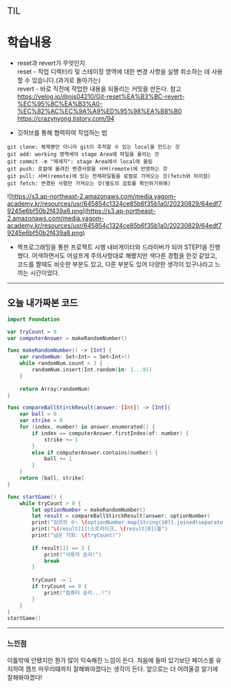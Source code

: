 <span style="font-size:150%">TIL</span>

# 학습내용
* reset과 revert가 무엇인지
<br>reset - 작업 디렉터리 및 스테이징 영역에 대한 변경 사항을 실행 취소하는 데 사용할 수 있습니다.(과거로 돌아가는)
<br>revert - 바로 직전에 작업한 내용을 되돌리는 커밋을 만든다.
참고 
<https://velog.io/@njs04210/Git-reset%EA%B3%BC-revert-%EC%95%8C%EA%B3%A0-%EC%82%AC%EC%9A%A9%ED%95%98%EA%B8%B0>
<https://crazynyong.tistory.com/94>

* 깃허브를 통해 협력하여 작업하는 법
~~~
git clone: 복제뿐만 아니라 git이 추적할 수 있는 local을 만드는 것
git add: working 영역세어 stage Area에 파일을 올리는 것
git commit -m "메세지": stage Area에서 local에 올림
git push: 로컬에 올려진 변경사항을 서버(remote)에 반영하는 것
git pull: 서버(remote)에 있는 전체파일들을 로컬로 가져오는 것(fetch와 차이점)
git fetch: 변경된 사항만 가져오는 것(별도의 검토를 확인하기위해)
~~~
![https://s3.ap-northeast-2.amazonaws.com/media.yagom-academy.kr/resources/usr/645854c1324ce85b6f35b1a0/20230829/64edf79245e6bf50b2f439a8.png](https://s3.ap-northeast-2.amazonaws.com/media.yagom-academy.kr/resources/usr/645854c1324ce85b6f35b1a0/20230829/64edf79245e6bf50b2f439a8.png)

* 짝프로그래밍을 통한 프로젝트 시행
내비게이터와 드라이버가 되어 STEP1을 진행했다. 어색하면서도 어설프게 주의사항대로 해봤지만 색다른 경험을 한것 같았고, 코드를 짤때도 비슷한 부분도 있고, 다른 부분도 있어 다양한 생각이 있구나라고 느끼는 시간이었다.
___
## 오늘 내가짜본 코드
~~~swift
import Foundation

var tryCount = 9
var computerAnswer = makeRandomNumber()

func makeRandomNumber() -> [Int] {
    var randomNum: Set<Int> = Set<Int>()
    while randomNum.count < 3 {
        randomNum.insert(Int.random(in: 1...9))
    }
    
    return Array(randomNum)
}

func compareBallStirckResult(answer: [Int]) -> [Int]{
    var ball = 0
    var strike = 0
    for (index, number) in answer.enumerated() {
        if index == computerAnswer.firstIndex(of: number) {
            strike += 1
        }
        else if computerAnswer.contains(number) {
            ball += 1
        }
    }
    return [ball, strike]
}

func startGame() {
    while tryCount > 0 {
        let optionNumber = makeRandomNumber()
        let result = compareBallStirckResult(answer: optionNumber)
        print("임의의 수: \(optionNumber.map{String($0)}.joined(separator: " "))")
        print("\(result[1])스트라이크, \(result[0])볼")
        print("남은 기회: \(tryCount)")
        
        if result[1] == 3 {
            print("사용자 승리!")
            break
        }
        
        tryCount -= 1
        if tryCount == 0 {
            print("컴퓨터 승리...!")
        }
    }
}
startGame()
~~~
___
### 느낀점
이틀밖에 안됐지만 뭔가 많이 익숙해진 느낌이 든다. 처음에 들떠 있기보단 페이스를 유지하여 캠프 마무리떄까지 잘해봐야겠다는 생각이 든다. 앞으로는 더 어려울걸 알기에 잘해봐야겠다! 
